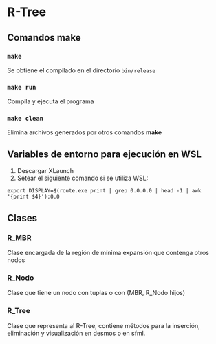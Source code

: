 # R-Tree

## Comandos make

### ```make```
Se obtiene el compilado en el directorio ```bin/release```

### ```make run```
Compila y ejecuta el programa

### ```make clean```
Elimina archivos generados por otros comandos **make**

## Variables de entorno para ejecución en WSL

1. Descargar XLaunch
2. Setear el siguiente comando si se utiliza WSL:
```
export DISPLAY=$(route.exe print | grep 0.0.0.0 | head -1 | awk '{print $4}'):0.0
```

## Clases

### R_MBR
Clase encargada de la región de mínima expansión que contenga otros nodos

### R_Nodo
Clase que tiene un nodo con tuplas o con (MBR, R_Nodo hijos)

### R_Tree
Clase que representa al R-Tree, contiene métodos para la inserción, eliminación y visualización en desmos o en sfml.

